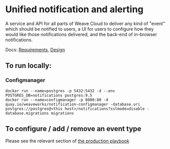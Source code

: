 # Unified notification and alerting

A service and API for all parts of Weave Cloud to deliver any kind of
"event" which should be notified to users, a UI for users to configure
how they would like those notifications delivered, and the back-end of
in-browser notifications.

Docs: [Requirements](https://docs.google.com/document/d/1qnT7CpWHA7lKsgwZ_ZPKmCtom8CqUeSRsBXQv-5IUEo/),
[Design](https://docs.google.com/document/d/11ID8uNkisqtm_tDPmwFL0CQShTjvPKD_nvxttCwhNR8/)

## To run locally: ##

### Configmanager ###

```
docker run --name=postgres -p 5432:5432 -d --env POSTGRES_DB=notifications postgres:9.5
docker run --name=configmanager -p 8080:80 -d quay.io/weaveworks/notification-configmanager -database.uri postgres://postgres@<this host>/notifications?sslmode=disable -database.migrations migrations
```

## To configure / add / remove an event type ##

Please see the relevant section of
[the production playbook](https://github.com/weaveworks/service-conf/tree/master/docs/PLAYBOOK.md#adding-or-removing-event-types)
